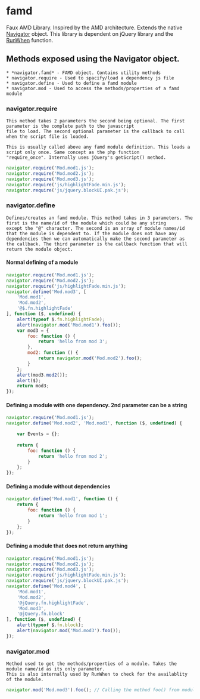 # famd
Faux AMD Library. Inspired by the AMD architecture. Extends the native [Navigator](https://developer.mozilla.org/en-US/docs/Web/API/Navigator) object. This library is dependent on 
jQuery library and the [RunWhen](https://github.com/rafaelgandi/RunWhen) function.

## Methods exposed using the Navigator object.
	* *navigator.famd* - FAMD object. Contains utility methods
	* navigator.require - Used to spacify/load a dependency js file
	* navigator.define - Used to define a famd module
	* navigator.mod - Used to access the methods/properties of a famd module
	
### navigator.require
	This method takes 2 parameters the second being optional. The first parameter is the complete path to the javascript
	file to load. The second optional parameter is the callback to call when the script file is loaded. 
	
	This is usually called above any famd module definition. This loads a script only once. Same concept as the php function 
	"require_once". Internally uses jQuery's getScript() method.
	
```JavaScript
navigator.require('Mod.mod1.js');
navigator.require('Mod.mod2.js');
navigator.require('Mod.mod3.js');
navigator.require('js/highlightFade.min.js');
navigator.require('js/jquery.blockUI.pak.js');
```
### navigator.define
	Defines/creates an famd module. This method takes in 3 parameters. The first is the name/id of the module which could be any string 
	except the "@" character. The second is an array of module names/id that the module is dependent to. If the module does not have any 
	dependencies then we can automatically make the second parameter as the callback. The third parameter is the callback function that will 
	return the module object.

#### Normal defining of a module	
```JavaScript
navigator.require('Mod.mod1.js');
navigator.require('Mod.mod2.js');
navigator.require('js/highlightFade.min.js');
navigator.define('Mod.mod3', [
	'Mod.mod1', 
	'Mod.mod2',
	'@$.fn.highlightFade'	
], function ($, undefined) {
	alert(typeof $.fn.highlightFade);	
	alert(navigator.mod('Mod.mod1').foo());	
	var mod3 = {
		foo: function () {
			return 'hello from mod 3';
		},
		mod2: function () {
			return navigator.mod('Mod.mod2').foo();
		}
	};	
	alert(mod3.mod2());
	alert($);
	return mod3;
});
```

#### Defining a module with one dependency. 2nd parameter can be a string
```JavaScript
navigator.require('Mod.mod1.js');
navigator.define('Mod.mod2', 'Mod.mod1', function ($, undefined) {

	var Events = {};	
	
	return {
		foo: function () {
			return 'hello from mod 2';
		}
	};
});
```

#### Defining a module without dependencies
```JavaScript
navigator.define('Mod.mod1', function () {
	return {
		foo: function () {
			return 'hello from mod 1';
		}
	};
});
```

#### Defining a module that does not return anything
```JavaScript
navigator.require('Mod.mod1.js');
navigator.require('Mod.mod2.js');
navigator.require('Mod.mod3.js');
navigator.require('js/highlightFade.min.js');
navigator.require('js/jquery.blockUI.pak.js');
navigator.define('Mod.mod4', [
	'Mod.mod1', 
	'Mod.mod2',
	'@jQuery.fn.highlightFade',
	'Mod.mod3',
	'@jQuery.fn.block'	
], function ($, undefined) {
	alert(typeof $.fn.block);	
	alert(navigator.mod('Mod.mod3').foo());
});
```

### navigator.mod
	Method used to get the methods/properties of a module. Takes the module name/id as its only parameter. 
	This is also internally used by RunWhen to check for the availablity of the module.

```JavaScript
navigator.mod('Mod.mod3').foo(); // Calling the method foo() from module "Mod.mod3"
```	